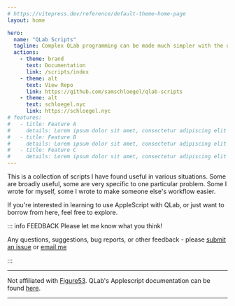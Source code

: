```yaml
---
# https://vitepress.dev/reference/default-theme-home-page
layout: home

hero:
  name: "QLab Scripts"
  tagline: Complex QLab programming can be made much simpler with the use of Applescript automation.
  actions:
    - theme: brand
      text: Documentation
      link: /scripts/index
    - theme: alt
      text: View Repo
      link: https://github.com/samschloegel/qlab-scripts
    - theme: alt
      text: schloegel.nyc
      link: https://schloegel.nyc
# features:
#   - title: Feature A
#     details: Lorem ipsum dolor sit amet, consectetur adipiscing elit
#   - title: Feature B
#     details: Lorem ipsum dolor sit amet, consectetur adipiscing elit
#   - title: Feature C
#     details: Lorem ipsum dolor sit amet, consectetur adipiscing elit
---
```


This is a collection of scripts I have found useful in various situations. Some are broadly useful, some are very specific to one particular problem. Some I wrote for myself, some I wrote to make someone else's workflow easier.

If you're interested in learning to use AppleScript with QLab, or just want to borrow from here, feel free to explore.

::: info FEEDBACK
Please let me know what you think!

Any questions, suggestions, bug reports, or other feedback - please [submit an issue](https://github.com/samschloegel/qlab-scripts/issues) or [email me](mailto:hello@schloegel.nyc)

:::

---

Not affiliated with [Figure53](https://figure53.com/). QLab's Applescript documentation can be found [here](https://qlab.app/docs/v5/scripting/applescript-dictionary-v5/).

---
